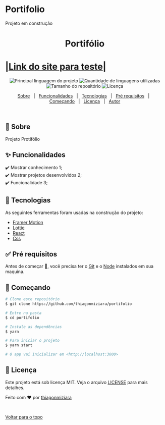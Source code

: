 # Portifolio
Projeto em construção


<h1 align="center">Portifólio</h1>

 <h1>|<a href="https://portifolio-zeta.vercel.app/">Link do site para teste</a>|&#xa0;</h1>

<p align="center">
  <img alt="Principal linguagem do projeto" src="https://img.shields.io/github/languages/top/thiagonmiziara/portifolio?color=56BEB8">

  <img alt="Quantidade de linguagens utilizadas" src="https://img.shields.io/github/languages/count/thiagonmiziara/portifolio?color=56BEB8">

  <img alt="Tamanho do repositório" src="https://img.shields.io/github/repo-size/thiagonmiziara/portifolio?color=56BEB8">

  <img alt="Licença" src="https://img.shields.io/github/license/thiagonmiziara/portifolio?color=56BEB8">

  <!-- <img alt="Github issues" src="https://img.shields.io/github/issues/thiagonmiziara/portifolio?color=56BEB8" /> -->

  <!-- <img alt="Github forks" src="https://img.shields.io/github/forks/thiagonmiziara/portifolio?color=56BEB8" /> -->

  <!-- <img alt="Github stars" src="https://img.shields.io/github/stars/thiagonmiziara/portifolio?color=56BEB8" /> -->
</p>

<!-- Status -->

<!-- <h4 align="center"> 
	🚧  Portifolio 🚀 Em construção...  🚧
</h4> 

<hr> -->

<p align="center">
  <a href="#dart-sobre">Sobre</a> &#xa0; | &#xa0; 
  <a href="#sparkles-funcionalidades">Funcionalidades</a> &#xa0; | &#xa0;
  <a href="#rocket-tecnologias">Tecnologias</a> &#xa0; | &#xa0;
  <a href="#white_check_mark-pré-requesitos">Pré requisitos</a> &#xa0; | &#xa0;
  <a href="#checkered_flag-começando">Começando</a> &#xa0; | &#xa0;
  <a href="#memo-licença">Licença</a> &#xa0; | &#xa0;
  <a href="https://github.com/thiagonmiziara" target="_blank">Autor</a>
</p>

<br>

## :dart: Sobre ##

Projeto Protifólio

## :sparkles: Funcionalidades ##

:heavy_check_mark: Mostrar conhecimento 1;\
:heavy_check_mark: Mostrar projetos desenvolvidos 2;\
:heavy_check_mark: Funcionalidade 3;

## :rocket: Tecnologias ##

As seguintes ferramentas foram usadas na construção do projeto:

- [Framer Motion](https://Framer.io/)
- [Lottie](https://Lottie.org/en/)
- [React](https://pt-br.reactjs.org/)
- [Css](https://Css.dev/)


## :white_check_mark: Pré requisitos ##

Antes de começar :checkered_flag:, você precisa ter o [Git](https://git-scm.com) e o [Node](https://nodejs.org/en/) instalados em sua maquina.

## :checkered_flag: Começando ##

```bash
# Clone este repositório
$ git clone https://github.com/thiagonmiziara/portifolio

# Entre na pasta
$ cd portifolio

# Instale as dependências
$ yarn

# Para iniciar o projeto
$ yarn start

# O app vai inicializar em <http://localhost:3000>
```

## :memo: Licença ##

Este projeto está sob licença MIT. Veja o arquivo [LICENSE](LICENSE.md) para mais detalhes.


Feito com :heart: por <a href="https://github.com/thiagonmiziara" target="_blank">thiagonmiziara</a>

&#xa0;

<a href="#top">Voltar para o topo</a>
